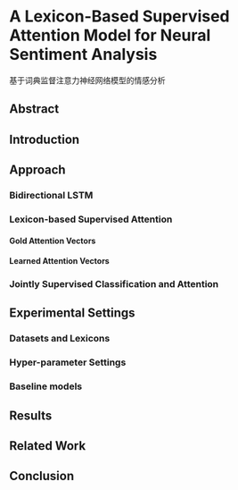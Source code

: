# A Lexicon-Based Supervised Attention Model for Neural Sentiment Analysis
基于词典监督注意力神经网络模型的情感分析

## Abstract
## Introduction
## Approach
### Bidirectional LSTM
### Lexicon-based Supervised Attention
#### Gold Attention Vectors
#### Learned Attention Vectors
### Jointly Supervised Classification and Attention
## Experimental Settings
### Datasets and Lexicons
### Hyper-parameter Settings
### Baseline models
## Results
## Related Work
## Conclusion
